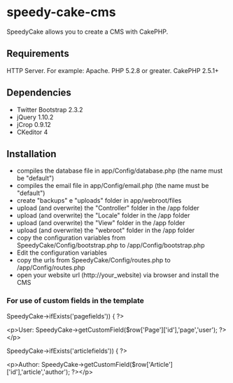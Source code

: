 speedy-cake-cms
===============

SpeedyCake allows you to create a CMS with CakePHP.

<h2>Requirements</h2>

HTTP Server. For example: Apache.
PHP 5.2.8 or greater.
CakePHP 2.5.1+

<h2>Dependencies</h2>

- Twitter Bootstrap 2.3.2
- jQuery 1.10.2
- jCrop 0.9.12
- CKeditor 4

<h2>Installation</h2>

- compiles the database file in app/Config/database.php (the name must be "default")
- compiles the email file in app/Config/email.php (the name must be "default")
- create "backups" e "uploads" folder in app/webroot/files
- upload (and overwrite) the "Controller" folder in the /app folder
- upload (and overwrite) the "Locale" folder in the /app folder
- upload (and overwrite) the "View" folder in the /app folder
- upload (and overwrite) the "webroot" folder in the /app folder
- copy the configuration variables from SpeedyCake/Config/bootstrap.php to /app/Config/bootstrap.php
- Edit the configuration variables
- copy the urls from SpeedyCake/Config/routes.php to /app/Config/routes.php
- open your website url (http://your_website) via browser and install the CMS

<h3>For use of custom fields in the template</h3>

<?php if ($this->SpeedyCake->ifExists('pagefields')) { ?>

&lt;p&gt;User: <?php echo $this->SpeedyCake->getCustomField($row['Page']['id'],'page','user'); ?>&lt;/p&gt;

<?php } ?>

<?php if ($this->SpeedyCake->ifExists('articlefields')) { ?>

&lt;p&gt;Author: <?php echo $this->SpeedyCake->getCustomField($row['Article']['id'],'article','author'); ?>&lt;/p&gt;

<?php } ?>
